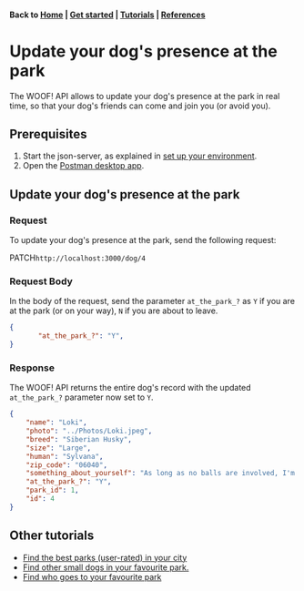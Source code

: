 <link rel="stylesheet" type="text/css" href="./assets/css/sophie-custom.css" />

#### Back to [Home](index.md) | [Get started](index.md#get-started) | [Tutorials](index.md#tutorials) | [References](index.md#reference)

# Update your dog's presence at the park
The WOOF! API allows to update your dog's presence at the park in real time, so that your dog's friends can come and join you (or avoid you).
## Prerequisites 
 1. Start the json-server, as explained in [set up your environment](initial-setup.md).
 2. Open the [Postman desktop app](https://www.postman.com/downloads/).
    
## Update your dog's presence at the park
### Request
To update your dog's presence at the park, send the following request:

<span class="button" id="patch">PATCH</span>`http://localhost:3000/dog/4`


### Request Body
In the body of the request, send the parameter `at_the_park_?` as `Y` if you are at the park (or on your way), `N` if you are about to leave.  
```json
{
       "at_the_park_?": "Y",
}
```

### Response
The WOOF! API returns the entire dog's record with the updated `at_the_park_?` parameter now set to `Y`. 
```json
{
    "name": "Loki",
    "photo": "../Photos/Loki.jpeg",
    "breed": "Siberian Husky",
    "size": "Large",
    "human": "Sylvana",
    "zip_code": "06040",
    "something_about_yourself": "As long as no balls are involved, I'm very mellow!",
    "at_the_park_?": "Y",
    "park_id": 1,
    "id": 4
}
```
## Other tutorials
* [Find the best parks (user-rated) in your city](tuto-get-top-rated-park.md)
* [Find other small dogs in your favourite park.](tuto-get-park-small-dogs.md)
* [Find who goes to your favourite park](tuto-get-dogs-by-park.md)